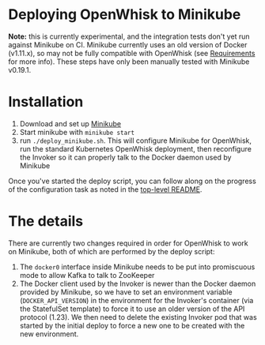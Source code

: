 # Deploying OpenWhisk to Minikube

**Note:** this is currently experimental, and the integration tests
don't yet run against Minikube on CI. Minikube currently uses an old
version of Docker (v1.11.x), so may not be fully compatible with
OpenWhisk (see [Requirements](../README.md#requirements) for more
info). These steps have only been manually tested with Minikube
v0.19.1.


# Installation

1. Download and set up [Minikube](https://github.com/kubernetes/minikube)
2. Start minikube with `minikube start`
3. run `./deploy_minikube.sh`. This will configure Minikube for
   OpenWhisk, run the standard Kubernetes OpenWhisk deployment, then
   reconfigure the Invoker so it can properly talk to the Docker
   daemon used by Minikube

Once you've started the deploy script, you can follow along on the
progress of the configuration task as noted in the
[top-level README](../README.md#configure-openwhisk). 


# The details

There are currently two changes required in order for OpenWhisk to
work on Minikube, both of which are performed by the deploy script:

1. The `docker0` interface inside Minikube needs to be put into
   promiscuous mode to allow Kafka to talk to ZooKeeper
2. The Docker client used by the Invoker is newer than the Docker
   daemon provided by Minikube, so we have to set an environment
   variable (`DOCKER_API_VERSION`) in the environment for the
   Invoker's container (via the StatefulSet template) to force it to
   use an older version of the API protocol (1.23). We then need to
   delete the existing Invoker pod that was started by the initial
   deploy to force a new one to be created with the new environment.



